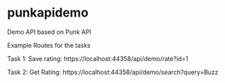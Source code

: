 # punkapidemo
Demo API based on Punk API


Example Routes for the tasks

Task 1: Save rating: https://localhost:44358/api/demo/rate?id=1

Task 2: Get Rating: https://localhost:44358/api/demo/search?query=Buzz
